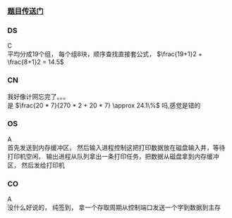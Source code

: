 ### [题目传送门](https://mp.weixin.qq.com/s/WNLdQZQp1IjhTRVrwkkInw)

### DS  
C  
平均分成19个组， 每个组8块，顺序查找直接套公式， $\frac{19+1}2 + \frac{8+1}2 = 14.5$  
### CN  
我好像计网忘完了。。。  
是 $\frac{20 * 7}{270 * 2 + 20 * 7} \approx 24.1\%$ 吗,感觉是错的
### OS  
A  
首先发送到内存缓冲区， 然后输入进程控制这把打印数据放在磁盘输入井，等待打印机空闲， 输出进程从队列拿出一条打印任务，把数据从磁盘拿到内存缓冲区， 然后发给打印机  
### CO  
A  
没什么好说的， 纯签到， 拿一个存取周期从控制端口发送一个字到数据到主存